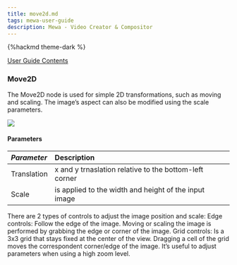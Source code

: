 ```yaml
---
title: move2d.md
tags: mewa-user-guide
description: Mewa - Video Creator & Compositor
---
```


{%hackmd theme-dark %}

[User Guide Contents](https://hackmd.io/@k--5gSDXTFSeySUer_0emQ/BJEudBf-F)

### Move2D

The Move2D node is used for simple 2D transformations, such as moving and scaling. 
The image’s aspect can also be modified using the scale parameters.

![](https://i.imgur.com/sJMs36m.png)


#### Parameters


| ***Parameter*** | Description |
|:--------------- |:----------- |
| Translation | x and y trnaslation relative to the bottom-left corner |
| Scale | is applied to the width and height of the input image |

There are 2 types of controls to adjust the image position and scale:
Edge controls: Follow the edge of the image. Moving or scaling the image is performed by grabbing the edge or corner of the image.
Grid controls: Is a 3x3 grid that stays fixed at the center of the view. Dragging a cell of the grid moves the correspondent corner/edge of the image. It’s useful to adjust parameters when using a high zoom level.


